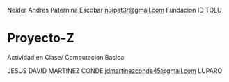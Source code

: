 Neider Andres Paternina Escobar
n3ipat3r@gmail.com
Fundacion ID TOLU
# Proyecto-Z
Actividad en Clase/ Computacion Basica



JESUS DAVID MARTINEZ CONDE
jdmartinezconde45@gmail.com
LUPARO
